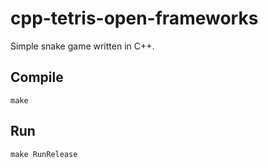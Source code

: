 # cpp-tetris-open-frameworks

Simple snake game written in C++.

## Compile
`make`

## Run
`make RunRelease`
